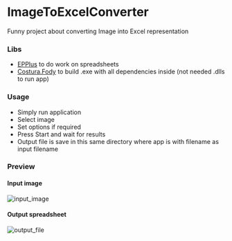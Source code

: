 # ImageToExcelConverter
Funny project about converting Image into Excel representation

### Libs
- [EPPlus](http://epplus.codeplex.com/) to do work on spreadsheets
- [Costura.Fody](https://github.com/Fody/Costura) to build .exe with all dependencies inside (not needed .dlls to run app)

### Usage
- Simply run application
- Select image
- Set options if required
- Press Start and wait for results
- Output file is save in this same directory where app is with filename as input filename

### Preview
#### Input image
![input_image](http://i.imgur.com/p4HUmvB.png)
#### Output spreadsheet
![output_file](http://i.imgur.com/I4zKvcN.png)